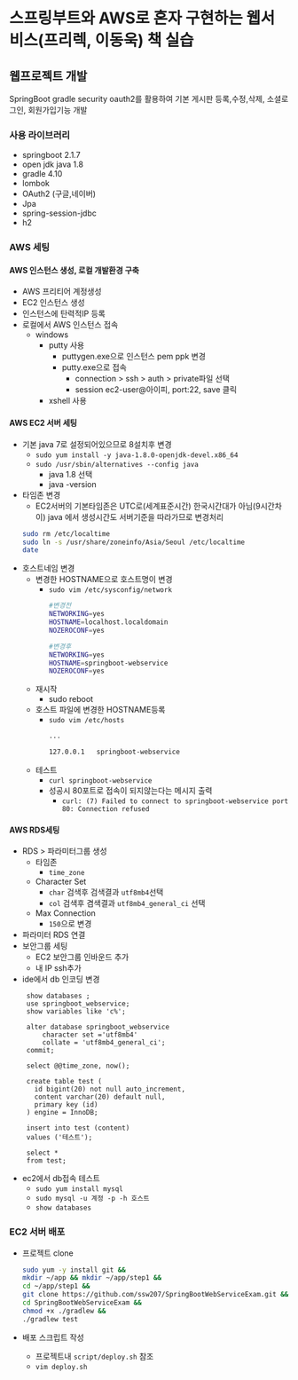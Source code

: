 # 스프링부트와 AWS로 혼자 구현하는 웹서비스(프리렉, 이동욱) 책 실습
## 웹프로젝트 개발
SpringBoot gradle security oauth2를 활용하여 기본 게시판 등록,수정,삭제, 소셜로그인, 회원가입기능 개발

### 사용 라이브러리
- springboot 2.1.7
- open jdk java 1.8
- gradle 4.10
- lombok
- OAuth2 (구글,네이버)
- Jpa
- spring-session-jdbc
- h2

### AWS 세팅
#### AWS 인스턴스 생성, 로컬 개발환경 구축
- AWS 프리티어 계정생성
- EC2 인스턴스 생성
- 인스턴스에 탄력적IP 등록
- 로컬에서 AWS 인스턴스 접속 
  - windows 
    - putty 사용
      - puttygen.exe으로 인스턴스 pem ppk 변경
      - putty.exe으로 접속
        - connection > ssh > auth > private파일 선택
        - session ec2-user@아이피, port:22, save 클릭
    - xshell 사용

#### AWS EC2 서버 세팅
- 기본 java 7로 설정되어있으므로 8설치후 변경 
  - `sudo yum install -y java-1.8.0-openjdk-devel.x86_64`
  - `sudo /usr/sbin/alternatives --config java` 
    - java 1.8 선택
    - java -version 
- 타임존 변경
  - EC2서버의 기본타임존은 UTC로(세계표준시간) 한국시간대가 아님(9시간차이) java 에서 생성시간도 서버기준을 따라가므로 변경처리
  ```bash
  sudo rm /etc/localtime
  sudo ln -s /usr/share/zoneinfo/Asia/Seoul /etc/localtime
  date
  ```
- 호스트네임 변경
  - 변경한 HOSTNAME으로 호스트명이 변경
    - `sudo vim /etc/sysconfig/network`
      ```bash
      #변경전
      NETWORKING=yes
      HOSTNAME=localhost.localdomain
      NOZEROCONF=yes
      ```
      ```bash
      #변경후
      NETWORKING=yes
      HOSTNAME=springboot-webservice
      NOZEROCONF=yes
      ```
  - 재시작
      - sudo reboot
  - 호스트 파일에 변경한 HOSTNAME등록
    - `sudo vim /etc/hosts`
        ```bash
        ...
        
        127.0.0.1   springboot-webservice
        ```
   - 테스트
     - `curl springboot-webservice`
     - 성공시 80포트로 접속이 되지않는다는 메시지 출력
       - `curl: (7) Failed to connect to springboot-webservice port 80: Connection refused`

#### AWS RDS세팅
- RDS > 파라미터그룹 생성
  - 타임존
    - `time_zone` 
  - Character Set
    - `char` 검색후 검색결과 `utf8mb4`선택
    - `col` 검색후 겸색결과 `utf8mb4_general_ci` 선택 
  - Max Connection
    - `150`으로 변경
- 파라미터 RDS 연결
- 보안그룹 세팅
  - EC2 보안그룹 인바운드 추가
  - 내 IP ssh추가
- ide에서 db 인코딩 변경
    ```mariadb
     show databases ;
     use springboot_webservice;
     show variables like 'c%';
     
     alter database springboot_webservice
         character set ='utf8mb4'
         collate = 'utf8mb4_general_ci';
     commit;
     
     select @@time_zone, now();
     
     create table test (
       id bigint(20) not null auto_increment,
       content varchar(20) default null,
       primary key (id)
     ) engine = InnoDB;
     
     insert into test (content)
     values ('테스트');
     
     select *
     from test;
    ```
- ec2에서 db접속 테스트
  - `sudo yum install mysql`
  - `sudo mysql -u 계정 -p -h 호스트`
  - `show databases`
  
### EC2 서버 배포
- 프로젝트 clone
    ```bash
    sudo yum -y install git &&
    mkdir ~/app && mkdir ~/app/step1 &&
    cd ~/app/step1 &&
    git clone https://github.com/ssw207/SpringBootWebServiceExam.git &&
    cd SpringBootWebServiceExam &&
    chmod +x ./gradlew &&
    ./gradlew test
    ```
  
- 배포 스크립트 작성
  - 프로젝트내 `script/deploy.sh` 참조
  - `vim deploy.sh`
  
